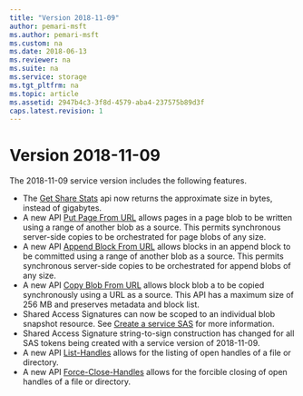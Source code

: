 ```yaml
---
title: "Version 2018-11-09"
author: pemari-msft
ms.author: pemari-msft
ms.custom: na
ms.date: 2018-06-13
ms.reviewer: na
ms.suite: na
ms.service: storage
ms.tgt_pltfrm: na
ms.topic: article
ms.assetid: 2947b4c3-3f8d-4579-aba4-237575b89d3f
caps.latest.revision: 1
---
```

# Version 2018-11-09

The 2018-11-09 service version includes the following features.

- The [Get Share Stats](Get-Share-Stats.md) api now returns the approximate size in bytes, instead of gigabytes.
- A new API [Put Page From URL](Put-Page-From-Url.md) allows pages in a page blob to be written using a range of another blob as a source. This permits synchronous server-side copies to be orchestrated for page blobs of any size.
- A new API [Append Block From URL](Append-Block-From-Url.md) allows blocks in an append block to be committed using a range of another blob as a source. This permits synchronous server-side copies to be orchestrated for append blobs of any size.
- A new API [Copy Blob From URL](Copy-Blob-From-Url.md) allows block blob a to be copied synchronously using a URL as a source. This API has a maximum size of 256 MB and preserves metadata and block list.
- Shared Access Signatures can now be scoped to an individual blob snapshot resource. See [Create a service SAS](create-a-service-sas.md) for more information.
- Shared Access Signature string-to-sign construction has changed for all SAS tokens being created with a service version of 2018-11-09.
- A new API [List-Handles](List-Handles.md) allows for the listing of open handles of a file or directory.
- A new API [Force-Close-Handles](Force-Close-Handles.md) allows for the forcible closing of open handles of a file or directory.